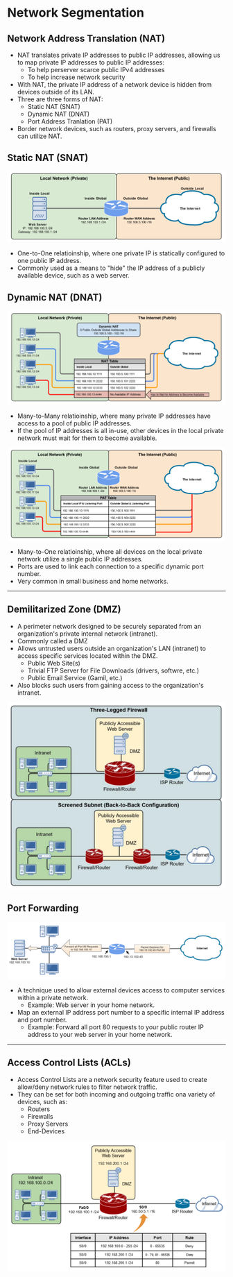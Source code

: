 # Network Segmentation

## Network Address Translation (NAT)

- NAT translates private IP addresses to public IP addresses, allowing us to map private IP addresses to public IP addresses:
  - To help perserver scarce public IPv4 addresses
  - To help increase network security
- With NAT, the private IP address of a network device is hidden from devices outside of its LAN.
- Three are three forms of NAT:
  - Static NAT (SNAT)
  - Dynamic NAT (DNAT)
  - Port Address Tranlation (PAT)
- Border network devices, such as routers, proxy servers, and firewalls can utilize NAT.

## Static NAT (SNAT)

![Static NAT Image](Static-NAT.png)

- One-to-One relatioinship, where one private IP is statically configured to one public IP address.
- Commonly used as a means to "hide" the IP address of a publicly available device, such as a web server.

## Dynamic NAT (DNAT)

![Dynamic NAT Image](Dynamic-NAT.png)

- Many-to-Many relatioinship, where many private IP addresses have access to a pool of public IP addresses.
- If the pool of IP addresses is all in-use, other devices in the local private network must wait for them to become available.

![Port Address Translation Image](Port-Address-Translation.png)

- Many-to-One relatioinship, where all devices on the local private network utilize a single public IP addresses.
- Ports are used to link each connection to a specific dynamic port number.
- Very common in small business and home networks.

---

## Demilitarized Zone (DMZ)

- A perimeter network designed to be securely separated from an organization's private internal network (intranet).
- Commonly called a DMZ
- Allows untrusted users outside an organization's LAN (intranet) to access specific services located within the DMZ.
  - Public Web Site(s)
  - Trivial FTP Server for File Downloads (drivers, softwre, etc.)
  - Public Email Service (Gamil, etc.)
- Also blocks such users from gaining access to the organization's intranet.

![Demilitarized Zone Image](Demilitarized-Zone.png)

## Port Forwarding

![Port Forwarding Image](Port-Forwarding.png)

- A technique used to allow external devices access to computer services within a private network.
  - Example: Web server in your home network.
- Map an external IP address port number to a specific internal IP address and port number.
  - Example: Forward all port 80 requests to your public router IP address to your web server in your home network.

---

## Access Control Lists (ACLs)

- Access Control Lists are a network security feature used to create allow/deny network rules to filter network traffic.
- They can be set for both incoming and outgoing traffic ona variety of devices, such as:
  - Routers
  - Firewalls
  - Proxy Servers
  - End-Devices

![ACLs Image](ACLs.png)
